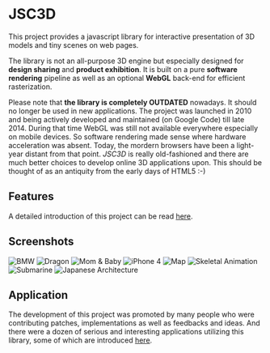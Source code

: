 # JSC3D
This project provides a javascript library for interactive presentation of 3D models and tiny scenes on web pages. 

The library is not an all-purpose 3D engine but especially designed for **design sharing** and **product exhibition**. It is built on a pure **software rendering** pipeline as well as an optional **WebGL** back-end for efficient rasterization.

Please note that **the library is completely OUTDATED** nowadays. It should no longer be used in new applications. The project was launched in 2010 and being actively developed and maintained (on Google Code) till late 2014. During that time WebGL was still not available everywhere especially on mobile devices. So software rendering made sense where hardware acceleration was absent. Today, the mordern browsers have been a light-year distant from that point. _JSC3D_ is really old-fashioned and there are much better choices to develop online 3D applications upon. This should be thought of as an antiquity from the early days of HTML5 :-)

## Features
A detailed introduction of this project can be read [here](https://github.com/humu2009/jsc3d/wiki).

## Screenshots
![BMW](https://raw.github.com/humu2009/jsc3d/wiki/screenshots/bmw.png)
![Dragon](https://raw.github.com/humu2009/jsc3d/wiki/screenshots/dragon.png)
![Mom & Baby](https://raw.github.com/humu2009/jsc3d/wiki/screenshots/statue.png)
![iPhone 4](https://raw.github.com/humu2009/jsc3d/wiki/screenshots/iphone4.png)
![Map](https://raw.github.com/humu2009/jsc3d/wiki/screenshots/map.png)
![Skeletal Animation](https://raw.github.com/humu2009/jsc3d/wiki/screenshots/characteranimation.png)
![Submarine](https://raw.github.com/humu2009/jsc3d/wiki/screenshots/submarine.png)
![Japanese Architecture](https://raw.github.com/humu2009/jsc3d/wiki/screenshots/wallcorner.png)

## Application
The development of this project was promoted by many people who were contributing patches, implementations as well as feedbacks and ideas. And there were a dozen of serious and interesting applications utilizing this library, some of which are introduced [here](https://github.com/humu2009/jsc3d/wiki/JSC3D-in-Applications).
